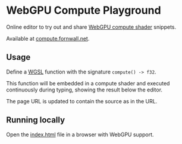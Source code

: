 # WebGPU Compute Playground

Online editor to try out and share [WebGPU compute shader](https://developer.chrome.com/articles/gpu-compute/) snippets.

Available at [compute.fornwall.net](https://compute.fornwall.net).

## Usage

Define a [WGSL](https://www.w3.org/TR/WGSL/) function with the signature `compute() -> f32`.

This function will be embedded in a compute shader and executed continuously during typing, showing the result below the editor.

The page URL is updated to contain the source as in the URL.

## Running locally

Open the [index.html](index.html) file in a browser with WebGPU support.
